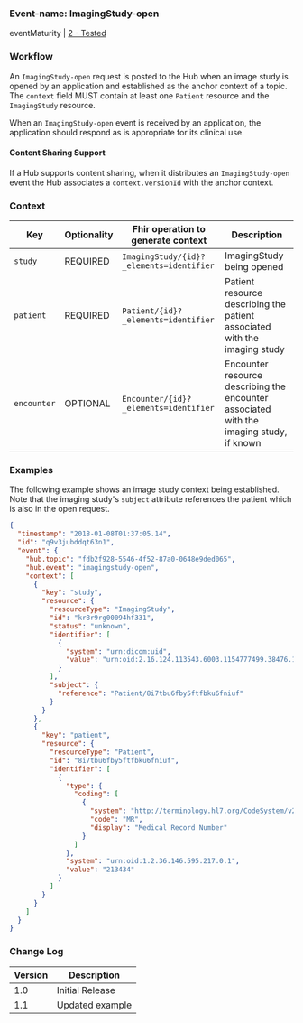 ### Event-name: ImagingStudy-open

eventMaturity | [2 - Tested](3-1-2-eventmaturitymodel.html)

### Workflow

An `ImagingStudy-open` request is posted to the Hub when an image study is opened by an application and established as the anchor context of a topic. The `context` field MUST contain at least one `Patient` resource and the `ImagingStudy` resource.

 When an `ImagingStudy-open` event is received by an application, the application should respond as is appropriate for its clinical use.

 #### Content Sharing Support

 If a Hub supports content sharing, when it distributes an `ImagingStudy-open` event the Hub associates a `context.versionId` with the anchor context.

### Context

Key | Optionality | Fhir operation to generate context | Description
----- | -------- | ---- | ----
`study` | REQUIRED | `ImagingStudy/{id}?_elements=identifier` | ImagingStudy being opened
`patient` | REQUIRED | `Patient/{id}?_elements=identifier` | Patient resource describing the patient associated with the imaging study
`encounter` | OPTIONAL | `Encounter/{id}?_elements=identifier` | Encounter resource describing the encounter associated with the imaging study, if known

### Examples

The following example shows an image study context being established.  Note that the imaging study's `subject` attribute references the patient which is also in the open request.

```json
{
  "timestamp": "2018-01-08T01:37:05.14",
  "id": "q9v3jubddqt63n1",
  "event": {
    "hub.topic": "fdb2f928-5546-4f52-87a0-0648e9ded065",
    "hub.event": "imagingstudy-open",
    "context": [
      {
        "key": "study",
        "resource": {
          "resourceType": "ImagingStudy",
          "id": "kr8r9rg00094hf331",
          "status": "unknown",
          "identifier": [
            {
              "system": "urn:dicom:uid",
              "value": "urn:oid:2.16.124.113543.6003.1154777499.38476.11982.4847614254"
            }
          ],
          "subject": {
            "reference": "Patient/8i7tbu6fby5ftfbku6fniuf"
          }
        }
      },
      {
        "key": "patient",
        "resource": {
          "resourceType": "Patient",
          "id": "8i7tbu6fby5ftfbku6fniuf",
          "identifier": [
            {
              "type": {
                "coding": [
                  {
                    "system": "http://terminology.hl7.org/CodeSystem/v2-0203",
                    "code": "MR",
                    "display": "Medical Record Number"
                  }
                ]
              },
              "system": "urn:oid:1.2.36.146.595.217.0.1",
              "value": "213434"
            }
          ]
        }
      }
    ]
  }
}
```

### Change Log

Version | Description
---- | ----
1.0 | Initial Release
1.1 | Updated example
